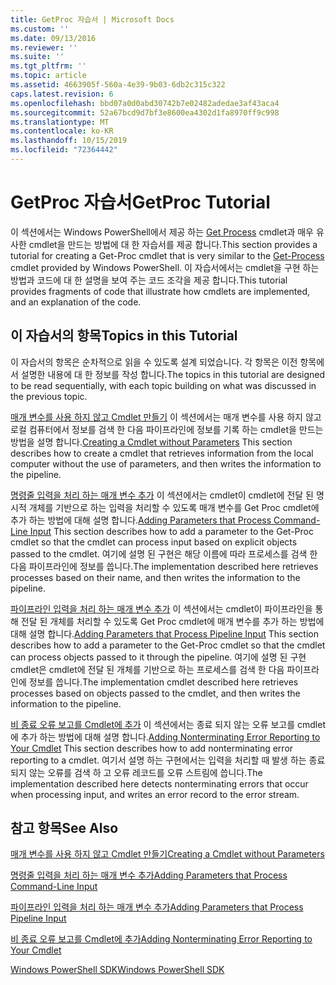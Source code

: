 ```yaml
---
title: GetProc 자습서 | Microsoft Docs
ms.custom: ''
ms.date: 09/13/2016
ms.reviewer: ''
ms.suite: ''
ms.tgt_pltfrm: ''
ms.topic: article
ms.assetid: 4663905f-560a-4e39-9b03-6db2c315c322
caps.latest.revision: 6
ms.openlocfilehash: bbd07a0d0abd30742b7e02482adedae3af43aca4
ms.sourcegitcommit: 52a67bcd9d7bf3e8600ea4302d1fa8970ff9c998
ms.translationtype: MT
ms.contentlocale: ko-KR
ms.lasthandoff: 10/15/2019
ms.locfileid: "72364442"
---
```

# <a name="getproc-tutorial"></a><span data-ttu-id="50e29-102">GetProc 자습서</span><span class="sxs-lookup"><span data-stu-id="50e29-102">GetProc Tutorial</span></span>

<span data-ttu-id="50e29-103">이 섹션에서는 Windows PowerShell에서 제공 하는 [Get Process](/powershell/module/Microsoft.PowerShell.Management/Get-Process) cmdlet과 매우 유사한 cmdlet을 만드는 방법에 대 한 자습서를 제공 합니다.</span><span class="sxs-lookup"><span data-stu-id="50e29-103">This section provides a tutorial for creating a Get-Proc cmdlet that is very similar to the [Get-Process](/powershell/module/Microsoft.PowerShell.Management/Get-Process) cmdlet provided by Windows PowerShell.</span></span> <span data-ttu-id="50e29-104">이 자습서에서는 cmdlet을 구현 하는 방법과 코드에 대 한 설명을 보여 주는 코드 조각을 제공 합니다.</span><span class="sxs-lookup"><span data-stu-id="50e29-104">This tutorial provides fragments of code that illustrate how cmdlets are implemented, and an explanation of the code.</span></span>

## <a name="topics-in-this-tutorial"></a><span data-ttu-id="50e29-105">이 자습서의 항목</span><span class="sxs-lookup"><span data-stu-id="50e29-105">Topics in this Tutorial</span></span>

<span data-ttu-id="50e29-106">이 자습서의 항목은 순차적으로 읽을 수 있도록 설계 되었습니다. 각 항목은 이전 항목에서 설명한 내용에 대 한 정보를 작성 합니다.</span><span class="sxs-lookup"><span data-stu-id="50e29-106">The topics in this tutorial are designed to be read sequentially, with each topic building on what was discussed in the previous topic.</span></span>

<span data-ttu-id="50e29-107">[매개 변수를 사용 하지 않고 Cmdlet 만들기](./creating-a-cmdlet-without-parameters.md) 이 섹션에서는 매개 변수를 사용 하지 않고 로컬 컴퓨터에서 정보를 검색 한 다음 파이프라인에 정보를 기록 하는 cmdlet을 만드는 방법을 설명 합니다.</span><span class="sxs-lookup"><span data-stu-id="50e29-107">[Creating a Cmdlet without Parameters](./creating-a-cmdlet-without-parameters.md) This section describes how to create a cmdlet that retrieves information from the local computer without the use of parameters, and then writes the information to the pipeline.</span></span>

<span data-ttu-id="50e29-108">[명령줄 입력을 처리 하는 매개 변수 추가](./adding-parameters-that-process-command-line-input.md) 이 섹션에서는 cmdlet이 cmdlet에 전달 된 명시적 개체를 기반으로 하는 입력을 처리할 수 있도록 매개 변수를 Get Proc cmdlet에 추가 하는 방법에 대해 설명 합니다.</span><span class="sxs-lookup"><span data-stu-id="50e29-108">[Adding Parameters that Process Command-Line Input](./adding-parameters-that-process-command-line-input.md) This section describes how to add a parameter to the Get-Proc cmdlet so that the cmdlet can process input based on explicit objects passed to the cmdlet.</span></span> <span data-ttu-id="50e29-109">여기에 설명 된 구현은 해당 이름에 따라 프로세스를 검색 한 다음 파이프라인에 정보를 씁니다.</span><span class="sxs-lookup"><span data-stu-id="50e29-109">The implementation described here retrieves processes based on their name, and then writes the information to the pipeline.</span></span>

<span data-ttu-id="50e29-110">[파이프라인 입력을 처리 하는 매개 변수 추가](./adding-parameters-that-process-pipeline-input.md) 이 섹션에서는 cmdlet이 파이프라인을 통해 전달 된 개체를 처리할 수 있도록 Get Proc cmdlet에 매개 변수를 추가 하는 방법에 대해 설명 합니다.</span><span class="sxs-lookup"><span data-stu-id="50e29-110">[Adding Parameters that Process Pipeline Input](./adding-parameters-that-process-pipeline-input.md) This section describes how to add a parameter to the Get-Proc cmdlet so that the cmdlet can process objects passed to it through the pipeline.</span></span> <span data-ttu-id="50e29-111">여기에 설명 된 구현 cmdlet은 cmdlet에 전달 된 개체를 기반으로 하는 프로세스를 검색 한 다음 파이프라인에 정보를 씁니다.</span><span class="sxs-lookup"><span data-stu-id="50e29-111">The implementation cmdlet described here retrieves processes based on objects passed to the cmdlet, and then writes the information to the pipeline.</span></span>

<span data-ttu-id="50e29-112">[비 종료 오류 보고를 Cmdlet에 추가](./adding-non-terminating-error-reporting-to-your-cmdlet.md) 이 섹션에서는 종료 되지 않는 오류 보고를 cmdlet에 추가 하는 방법에 대해 설명 합니다.</span><span class="sxs-lookup"><span data-stu-id="50e29-112">[Adding Nonterminating Error Reporting to Your Cmdlet](./adding-non-terminating-error-reporting-to-your-cmdlet.md) This section describes how to add nonterminating error reporting to a cmdlet.</span></span> <span data-ttu-id="50e29-113">여기서 설명 하는 구현에서는 입력을 처리할 때 발생 하는 종료 되지 않는 오류를 검색 하 고 오류 레코드를 오류 스트림에 씁니다.</span><span class="sxs-lookup"><span data-stu-id="50e29-113">The implementation described here detects nonterminating errors that occur when processing input, and writes an error record to the error stream.</span></span>

## <a name="see-also"></a><span data-ttu-id="50e29-114">참고 항목</span><span class="sxs-lookup"><span data-stu-id="50e29-114">See Also</span></span>

[<span data-ttu-id="50e29-115">매개 변수를 사용 하지 않고 Cmdlet 만들기</span><span class="sxs-lookup"><span data-stu-id="50e29-115">Creating a Cmdlet without Parameters</span></span>](./creating-a-cmdlet-without-parameters.md)

[<span data-ttu-id="50e29-116">명령줄 입력을 처리 하는 매개 변수 추가</span><span class="sxs-lookup"><span data-stu-id="50e29-116">Adding Parameters that Process Command-Line Input</span></span>](./adding-parameters-that-process-command-line-input.md)

[<span data-ttu-id="50e29-117">파이프라인 입력을 처리 하는 매개 변수 추가</span><span class="sxs-lookup"><span data-stu-id="50e29-117">Adding Parameters that Process Pipeline Input</span></span>](./adding-parameters-that-process-pipeline-input.md)

[<span data-ttu-id="50e29-118">비 종료 오류 보고를 Cmdlet에 추가</span><span class="sxs-lookup"><span data-stu-id="50e29-118">Adding Nonterminating Error Reporting to Your Cmdlet</span></span>](./adding-non-terminating-error-reporting-to-your-cmdlet.md)

[<span data-ttu-id="50e29-119">Windows PowerShell SDK</span><span class="sxs-lookup"><span data-stu-id="50e29-119">Windows PowerShell SDK</span></span>](../windows-powershell-reference.md)
